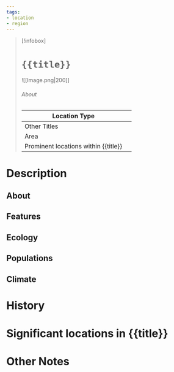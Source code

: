 ```yaml
---
tags:
- location
- region
---
```

> [!infobox]
> # `{{title}}`
> ![[Image.png|200]]
> ###### About
> | Location Type |   |
> | ---- | ---- |
> | Other Titles |  |
> | Area |  |
> | Prominent locations within {{title}} |   |
# Description
## About



## Features



## Ecology



## Populations



## Climate



# History



# Significant locations in {{title}}



# Other Notes


